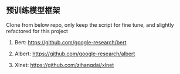 ## 预训练模型框架

Clone from below repo, only keep the script for fine tune, and slightly refactored for this project 

1. Bert: https://github.com/google-research/bert

2. Albert: https://github.com/google-research/albert

3. Xlnet: https://github.com/zihangdai/xlnet

